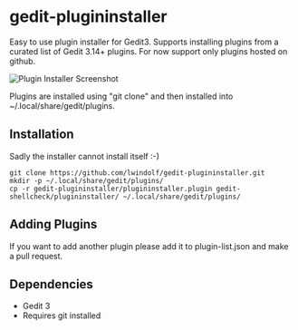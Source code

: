 # gedit-plugininstaller

Easy to use plugin installer for Gedit3. Supports installing plugins from a curated list of Gedit 3.14+ plugins. For now support only plugins hosted on github.

![Plugin Installer Screenshot](https://lzone.de/images/gedit-plugininstaller.png)

Plugins are installed using "git clone" and then installed into ~/.local/share/gedit/plugins.

## Installation

Sadly the installer cannot install itself :-)

    git clone https://github.com/lwindolf/gedit-plugininstaller.git
    mkdir -p ~/.local/share/gedit/plugins/
    cp -r gedit-plugininstaller/plugininstaller.plugin gedit-shellcheck/plugininstaller/ ~/.local/share/gedit/plugins/

## Adding Plugins

If you want to add another plugin please add it to plugin-list.json and make a pull request.

## Dependencies

* Gedit 3
* Requires git installed

